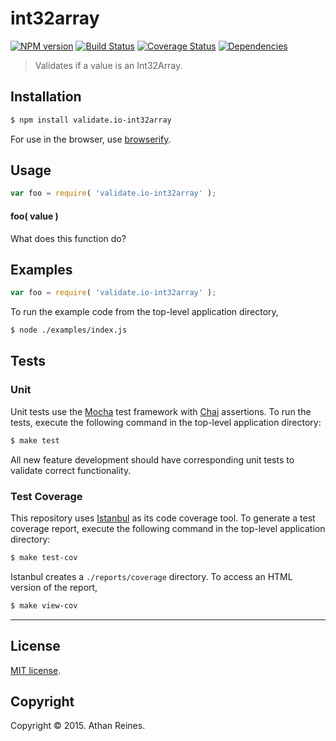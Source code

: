 int32array
===
[![NPM version][npm-image]][npm-url] [![Build Status][travis-image]][travis-url] [![Coverage Status][coveralls-image]][coveralls-url] [![Dependencies][dependencies-image]][dependencies-url]

> Validates if a value is an Int32Array.


## Installation

``` bash
$ npm install validate.io-int32array
```

For use in the browser, use [browserify](https://github.com/substack/node-browserify).


## Usage

``` javascript
var foo = require( 'validate.io-int32array' );
```

#### foo( value )

What does this function do?


## Examples

``` javascript
var foo = require( 'validate.io-int32array' );
```

To run the example code from the top-level application directory,

``` bash
$ node ./examples/index.js
```


## Tests

### Unit

Unit tests use the [Mocha](http://mochajs.org) test framework with [Chai](http://chaijs.com) assertions. To run the tests, execute the following command in the top-level application directory:

``` bash
$ make test
```

All new feature development should have corresponding unit tests to validate correct functionality.


### Test Coverage

This repository uses [Istanbul](https://github.com/gotwarlost/istanbul) as its code coverage tool. To generate a test coverage report, execute the following command in the top-level application directory:

``` bash
$ make test-cov
```

Istanbul creates a `./reports/coverage` directory. To access an HTML version of the report,

``` bash
$ make view-cov
```


---
## License

[MIT license](http://opensource.org/licenses/MIT). 


## Copyright

Copyright &copy; 2015. Athan Reines.


[npm-image]: http://img.shields.io/npm/v/validate.io-int32array.svg
[npm-url]: https://npmjs.org/package/validate.io-int32array

[travis-image]: http://img.shields.io/travis/validate-io/int32array/master.svg
[travis-url]: https://travis-ci.org/validate-io/int32array

[coveralls-image]: https://img.shields.io/coveralls/validate-io/int32array/master.svg
[coveralls-url]: https://coveralls.io/r/validate-io/int32array?branch=master

[dependencies-image]: http://img.shields.io/david/validate-io/int32array.svg
[dependencies-url]: https://david-dm.org/validate-io/int32array

[dev-dependencies-image]: http://img.shields.io/david/dev/validate-io/int32array.svg
[dev-dependencies-url]: https://david-dm.org/dev/validate-io/int32array

[github-issues-image]: http://img.shields.io/github/issues/validate-io/int32array.svg
[github-issues-url]: https://github.com/validate-io/int32array/issues
